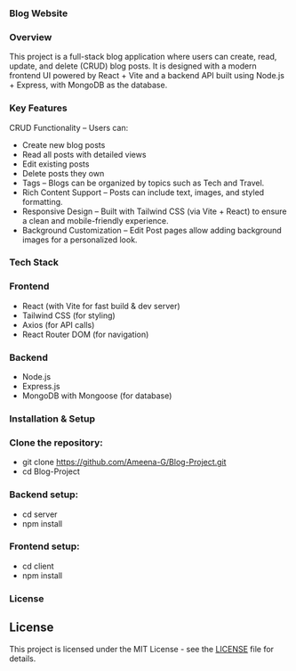 ### Blog Website

### Overview
This project is a full-stack blog application where users can create, read, update, and delete (CRUD) blog posts.
It is designed with a modern frontend UI powered by React + Vite and a backend API built using Node.js + Express, with MongoDB as the database.

### Key Features

CRUD Functionality – Users can:

- Create new blog posts
- Read all posts with detailed views
- Edit existing posts
- Delete posts they own
- Tags – Blogs can be organized by topics such as Tech and Travel.
- Rich Content Support – Posts can include text, images, and styled formatting.
- Responsive Design – Built with Tailwind CSS (via Vite + React) to ensure a clean and mobile-friendly experience.
- Background Customization – Edit Post pages allow adding background images for a personalized look.

### Tech Stack

### Frontend
- React (with Vite for fast build & dev server)
- Tailwind CSS (for styling)
- Axios (for API calls)
- React Router DOM (for navigation)

### Backend
- Node.js
- Express.js
- MongoDB with Mongoose (for database)

### Installation & Setup

### Clone the repository:

- git clone https://github.com/Ameena-G/Blog-Project.git
- cd Blog-Project

### Backend setup:

- cd server
- npm install

### Frontend setup:

- cd client
- npm install

### License

## License

This project is licensed under the MIT License - see the [LICENSE](./LICENSE) file for details.

